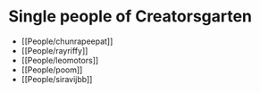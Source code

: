# Single people of Creatorsgarten

- [[People/chunrapeepat]]
- [[People/rayriffy]]
- [[People/leomotors]]
- [[People/poom]]
- [[People/siravijbb]]